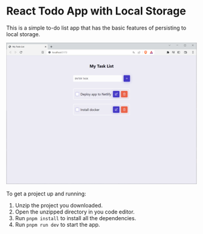 # React Todo App with Local Storage


This is a simple to-do list app that has the basic features of persisting to local storage.

<img src="image.png" width="650"/>

To get a project up and running:
1. Unzip the project you downloaded.
2. Open the unzipped directory in you code editor.
3. Run `pnpm install` to install all the dependencies.
4. Run `pnpm run dev` to start the app.
